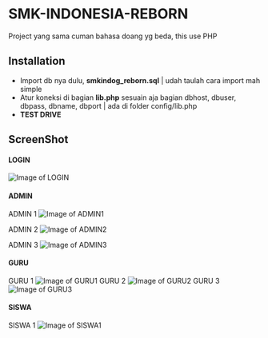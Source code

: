 # SMK-INDONESIA-REBORN
Project yang sama cuman bahasa doang yg beda, this use PHP

## Installation
- Import db nya dulu, **smkindog_reborn.sql** | udah taulah cara import mah simple
- Atur koneksi di bagian **lib.php** sesuain aja bagian dbhost, dbuser, dbpass, dbname, dbport | ada di folder config/lib.php
- **TEST DRIVE**

## ScreenShot
#### LOGIN
![Image of LOGIN](https://github.com/DTAX-01/SMK-INDONESIA-REBORN/blob/master/img/login.PNG)

#### ADMIN
ADMIN 1
![Image of ADMIN1](https://github.com/DTAX-01/SMK-INDONESIA-REBORN/blob/master/img/admin1.PNG)

ADMIN 2
![Image of ADMIN2](https://github.com/DTAX-01/SMK-INDONESIA-REBORN/blob/master/img/admin2.PNG)

ADMIN 3
![Image of ADMIN3](https://github.com/DTAX-01/SMK-INDONESIA-REBORN/blob/master/img/admin3.PNG)

#### GURU
GURU 1
![Image of GURU1](https://github.com/DTAX-01/SMK-INDONESIA-REBORN/blob/master/img/guru1.PNG)
GURU 2
![Image of GURU2](https://github.com/DTAX-01/SMK-INDONESIA-REBORN/blob/master/img/guru2.PNG)
GURU 3
![Image of GURU3](https://github.com/DTAX-01/SMK-INDONESIA-REBORN/blob/master/img/guru3.PNG)

#### SISWA
SISWA 1
![Image of SISWA1](https://github.com/DTAX-01/SMK-INDONESIA-REBORN/blob/master/img/siswa1.PNG)
